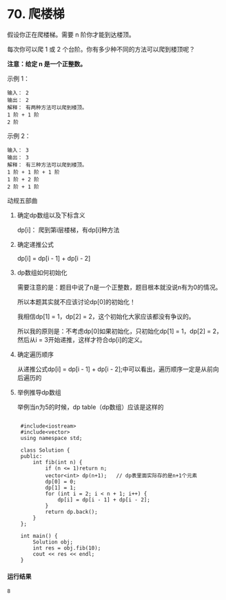 # 70. 爬楼梯
假设你正在爬楼梯。需要 n 阶你才能到达楼顶。

每次你可以爬 1 或 2 个台阶。你有多少种不同的方法可以爬到楼顶呢？

**注意：给定 n 是一个正整数。**

示例 1：

    输入： 2
    输出： 2
    解释： 有两种方法可以爬到楼顶。
    1 阶 + 1 阶
    2 阶
  
示例 2：

    输入： 3
    输出： 3
    解释： 有三种方法可以爬到楼顶。
    1 阶 + 1 阶 + 1 阶
    1 阶 + 2 阶
    2 阶 + 1 阶

动规五部曲

1. 确定dp数组以及下标含义

    dp[i]： 爬到第i层楼梯，有dp[i]种方法
    
2. 确定递推公式

    dp[i] = dp[i - 1] + dp[i - 2] 
    
3. dp数组如何初始化

    需要注意的是：题目中说了n是一个正整数，题目根本就没说n有为0的情况。

    所以本题其实就不应该讨论dp[0]的初始化！
    
    我相信dp[1] = 1，dp[2] = 2，这个初始化大家应该都没有争议的。
    
    所以我的原则是：不考虑dp[0]如果初始化，只初始化dp[1] = 1，dp[2] = 2，然后从i = 3开始递推，这样才符合dp[i]的定义。
    
4. 确定遍历顺序

    从递推公式dp[i] = dp[i - 1] + dp[i - 2];中可以看出，遍历顺序一定是从前向后遍历的
    
5. 举例推导dp数组

    举例当n为5的时候，dp table（dp数组）应该是这样的
    
    ![]()
    

        #include<iostream>
        #include<vector>
        using namespace std;

        class Solution {
        public:
            int fib(int n) {
                if (n <= 1)return n;
                vector<int> dp(n+1);   // dp表里面实际存的是n+1个元素
                dp[0] = 0;
                dp[1] = 1;
                for (int i = 2; i < n + 1; i++) {
                    dp[i] = dp[i - 1] + dp[i - 2];
                }
                return dp.back();
            }
        };

        int main() {
            Solution obj;
            int res = obj.fib(10);
            cout << res << endl;
        }
                           
#### 运行结果
    8
